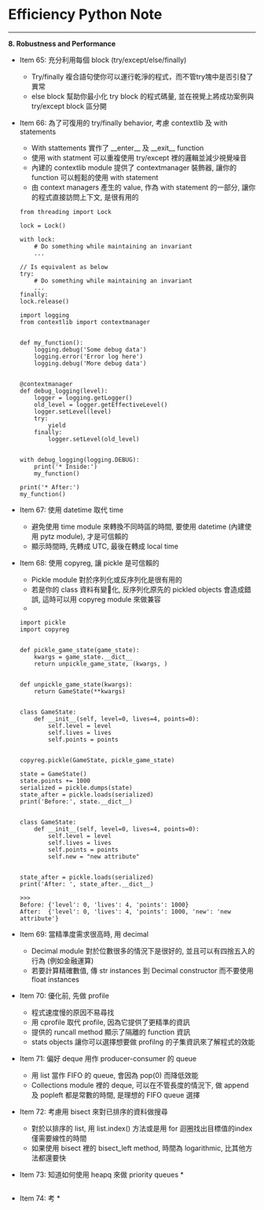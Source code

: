 # Efficiency Python Note
<hr>

**8. Robustness and Performance**

- Item 65: 充分利用每個 block (try/except/else/finally)
    * Try/finally 複合語句使你可以運行乾淨的程式，而不管try塊中是否引發了異常
    * else block 幫助你最小化 try block 的程式碼量, 並在視覺上將成功案例與 try/except block 區分開

- Item 66: 為了可復用的 try/finally behavior, 考慮 contextlib 及 with statements
    * With stattements 實作了 \_\_enter\_\_ 及 \_\_exit\_\_ function
    * 使用 with statment 可以重複使用 try/except 裡的邏輯並減少視覺噪音
    * 內建的 contextlib module 提供了 contextmanager 裝飾器, 讓你的 function 可以輕鬆的使用 with statement
    * 由 context managers 產生的 value, 作為 with statement 的一部分, 讓你的程式直接訪問上下文, 是很有用的
    ```
    from threading import Lock

    lock = Lock()

    with lock:
        # Do something while maintaining an invariant
        ...

    // Is equivalent as below
    try:
        # Do something while maintaining an invariant
        ...
    finally:
    lock.release()   
    ```
    ```
    import logging
    from contextlib import contextmanager


    def my_function():
        logging.debug('Some debug data')
        logging.error('Error log here')
        logging.debug('More debug data')


    @contextmanager
    def debug_logging(level):
        logger = logging.getLogger()
        old_level = logger.getEffectiveLevel()
        logger.setLevel(level)
        try:
            yield
        finally:
            logger.setLevel(old_level)


    with debug_logging(logging.DEBUG):
        print('* Inside:')
        my_function()

    print('* After:')
    my_function()    
    ```

- Item 67: 使用 datetime 取代 time
    * 避免使用 time module 來轉換不同時區的時間, 要使用 datetime (內建使用 pytz module), 才是可信賴的
    * 顯示時間時, 先轉成 UTC, 最後在轉成 local time

- Item 68: 使用 copyreg, 讓 pickle 是可信賴的
    * Pickle module 對於序列化或反序列化是很有用的
    * 若是你的 class 資料有變化, 反序列化原先的 pickled objects 會造成錯誤, 這時可以用 copyreg module 來做兼容
    * 
    ```
    import pickle
    import copyreg


    def pickle_game_state(game_state):
        kwargs = game_state.__dict__
        return unpickle_game_state, (kwargs, )


    def unpickle_game_state(kwargs):
        return GameState(**kwargs)


    class GameState:
        def __init__(self, level=0, lives=4, points=0):
            self.level = level
            self.lives = lives
            self.points = points


    copyreg.pickle(GameState, pickle_game_state)

    state = GameState()
    state.points += 1000
    serialized = pickle.dumps(state)
    state_after = pickle.loads(serialized)
    print('Before:', state.__dict__)


    class GameState:
        def __init__(self, level=0, lives=4, points=0):
            self.level = level
            self.lives = lives
            self.points = points
            self.new = "new attribute"


    state_after = pickle.loads(serialized)
    print('After: ', state_after.__dict__)

    >>>
    Before: {'level': 0, 'lives': 4, 'points': 1000}
    After:  {'level': 0, 'lives': 4, 'points': 1000, 'new': 'new attribute'}    
    ```

- Item 69: 當精準度需求很高時, 用 decimal
    * Decimal module 對於位數很多的情況下是很好的, 並且可以有四捨五入的行為 (例如金融運算)
    * 若要計算精確數值, 傳 str instances 到 Decimal constructor 而不要使用 float instances

- Item 70: 優化前, 先做 profile
    * 程式速度慢的原因不易尋找
    * 用 cprofile 取代 profile, 因為它提供了更精準的資訊
    * 提供的 runcall method 顯示了隔離的 function 資訊
    * stats objects 讓你可以選擇想要做 profilng 的子集資訊來了解程式的效能

- Item 71: 偏好 deque 用作 producer-consumer 的 queue
    * 用 list 當作 FIFO 的 queue, 會因為 pop(0) 而降低效能
    * Collections module 裡的 deque, 可以在不管長度的情況下, 做 append 及 popleft 都是常數的時間, 是理想的 FIFO queue 選擇

- Item 72: 考慮用 bisect 來對已排序的資料做搜尋
    * 對於以排序的 list, 用 list.index() 方法或是用 for 迴圈找出目標值的index 僅需要線性的時間
    * 如果使用 bisect 裡的 bisect_left method, 時間為 logarithmic, 比其他方法都還要快

- Item 73: 知道如何使用 heapq 來做 priority queues
    * 
    ```
    ```

- Item 74: 考
    * 
    ```
    ```
